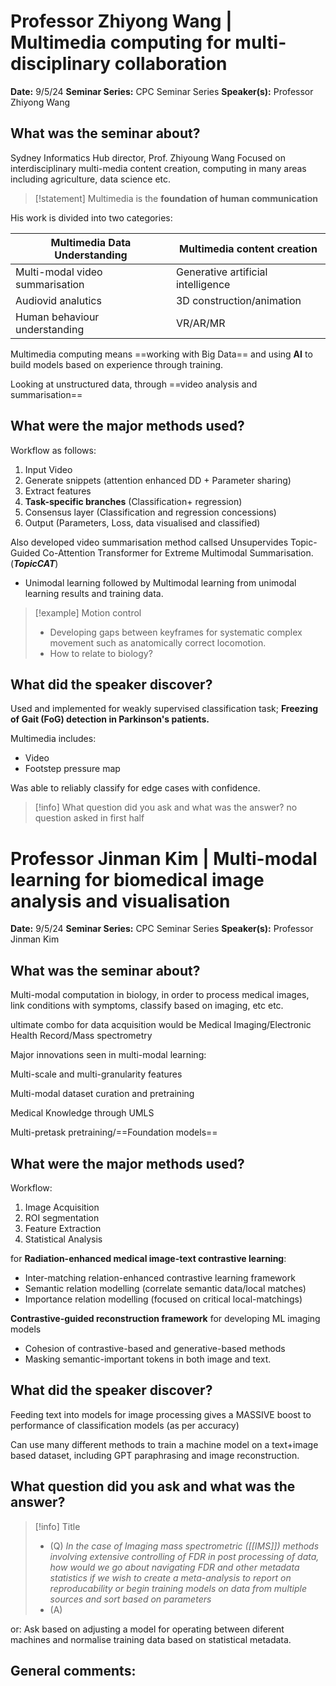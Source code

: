 # Professor Zhiyong Wang | Multimedia computing for multi-disciplinary collaboration 

**Date:** 9/5/24
**Seminar Series:** CPC Seminar Series
**Speaker(s):** Professor Zhiyong Wang

## What was the seminar about?
Sydney Informatics Hub director, Prof. Zhiyoung Wang
Focused on interdisciplinary multi-media content creation, computing in many areas including agriculture, data science etc.

> [!statement] Multimedia is the **foundation of human communication**

His work is divided into two categories:

| Multimedia Data Understanding   | Multimedia content creation        |
| ------------------------------- | ---------------------------------- |
| Multi-modal video summarisation | Generative artificial intelligence |
| Audiovid analutics              | 3D construction/animation          |
| Human behaviour understanding   | VR/AR/MR                           |

Multimedia computing means ==working with Big Data== and using **AI** to build models based on experience through training.

Looking at unstructured data, through ==video analysis and summarisation==

## What were the major methods used?

Workflow as follows:
1. Input Video
2. Generate snippets (attention enhanced DD + Parameter sharing)
3. Extract features 
4. **Task-specific branches** (Classification+ regression)
5. Consensus layer (Classification and regression concessions)
6. Output (Parameters, Loss, data visualised and classified)

Also developed video summarisation method callsed Unsupervides Topic-Guided Co-Attention Transformer for Extreme Multimodal Summarisation. (***TopicCAT***)
- Unimodal learning followed by Multimodal learning from unimodal learning results and training data.

> [!example] Motion control
> - Developing gaps between keyframes for systematic complex movement such as anatomically correct locomotion.
> - How to relate to biology?



## What did the speaker discover?

Used and implemented for weakly supervised classification task; **Freezing of Gait (FoG) detection in Parkinson's patients.**

Multimedia includes:
- Video
- Footstep pressure map

Was able to reliably classify for edge cases with confidence.


> [!info] What question did you ask and what was the answer?
> no question asked in first half


# Professor Jinman Kim | Multi-modal learning for biomedical image analysis and visualisation

**Date:** 9/5/24
**Seminar Series:** CPC Seminar Series
**Speaker(s):** Professor Jinman Kim

## What was the seminar about?

Multi-modal computation in biology, in order to process medical images, link conditions with symptoms, classify based on imaging, etc etc.

ultimate combo for data acquisition would be Medical Imaging/Electronic Health Record/Mass spectrometry

Major innovations seen in multi-modal learning:

Multi-scale and multi-granularity features

Multi-modal dataset curation and pretraining

Medical Knowledge through UMLS

Multi-pretask pretraining/==Foundation models==

## What were the major methods used?

Workflow:
1. Image Acquisition
2. ROI segmentation
3. Feature Extraction
4. Statistical Analysis

for **Radiation-enhanced medical image-text contrastive learning**:
- Inter-matching relation-enhanced contrastive learning framework
- Semantic relation modelling (correlate semantic data/local matches)
- Importance relation modelling (focused on critical local-matchings)

**Contrastive-guided reconstruction framework** for developing ML imaging models
- Cohesion of contrastive-based and generative-based methods
- Masking semantic-important tokens in both image and text.


## What did the speaker discover?

Feeding text into models for image processing gives a MASSIVE boost to performance of classification models (as per accuracy)

Can use many different methods to train a machine model on a text+image based dataset, including GPT paraphrasing and image reconstruction.

## What question did you ask and what was the answer?

> [!info] Title
> - (Q) *In the case of Imaging mass spectrometric ([[IMS]]) methods involving extensive controlling of FDR in post processing of data, how would we go about navigating FDR and other metadata statistics if we wish to create a meta-analysis to report on reproducability or begin training models on data from multiple sources and sort based on parameters*
> - (A) 

or:
Ask based on adjusting a model for operating between diferent machines and normalise training data based on statistical metadata.



## General comments:
